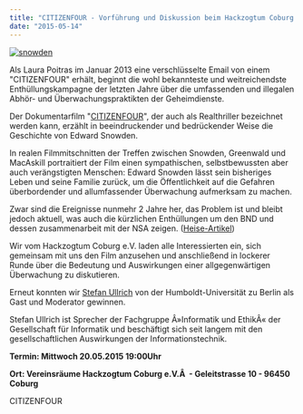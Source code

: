 ```yaml
---
title: "CITIZENFOUR - Vorführung und Diskussion beim Hackzogtum Coburg e.V. - Mittwoch 20.05.2015 19:00 Uhr"
date: "2015-05-14"
---
```


[![snowden](images/snowden-204x300.png)](https://hackzogtum-coburg.de/wp-content/uploads/2015/05/snowden.png)

Als Laura Poitras im Januar 2013 eine verschlüsselte Email von einem "CITIZENFOUR" erhält, beginnt die wohl bekannteste und weitreichendste Enthüllungskampagne der letzten Jahre über die umfassenden und illegalen Abhör- und Überwachungspraktikten der Geheimdienste.

Der Dokumentarfilm "[CITIZENFOUR](https://de.wikipedia.org/wiki/Citizenfour_%28Film%29 "CITIZENFOUR")", der auch als Realthriller bezeichnet werden kann, erzählt in beeindruckender und bedrückender Weise die Geschichte von Edward Snowden.

In realen Filmmitschnitten der Treffen zwischen Snowden, Greenwald und MacAskill portraitiert der Film einen sympathischen, selbstbewussten aber auch verängstigten Menschen: Edward Snowden lässt sein bisheriges Leben und seine Familie zurück, um die Öffentlichkeit auf die Gefahren überbordender und allumfassender Überwachung aufmerksam zu machen.

Zwar sind die Ereignisse nunmehr 2 Jahre her, das Problem ist und bleibt jedoch aktuell, was auch die kürzlichen Enthüllungen um den BND und dessen zusammenarbeit mit der NSA zeigen. ([Heise-Artikel](http://www.heise.de/newsticker/meldung/BND-Skandal-Monatlich-1-3-Milliarden-Verbindungsdaten-fuer-die-NSA-2645741.html "Heise-artikel"))

Wir vom Hackzogtum Coburg e.V. laden alle Interessierten ein, sich gemeinsam mit uns den Film anzusehen und anschließend in lockerer Runde über die Bedeutung und Auswirkungen einer allgegenwärtigen Überwachung zu diskutieren.

Erneut konnten wir [Stefan Ullrich](https://www.interdisciplinary-laboratory.hu-berlin.de/de/personen/stefan-ullrich "Stefan Ullrich") von der Humboldt-Universität zu Berlin als Gast und Moderator gewinnen.

Stefan Ullrich ist Sprecher der Fachgruppe Â»Informatik und EthikÂ« der Gesellschaft für Informatik und beschäftigt sich seit langem mit den gesellschaftlichen Auswirkungen der Informationstechnik.

**Termin: Mittwoch 20.05.2015 19:00Uhr**

**Ort: Vereinsräume Hackzogtum Coburg e.V.Â  - Geleitstrasse 10 - 96450 Coburg**

CITIZENFOUR
